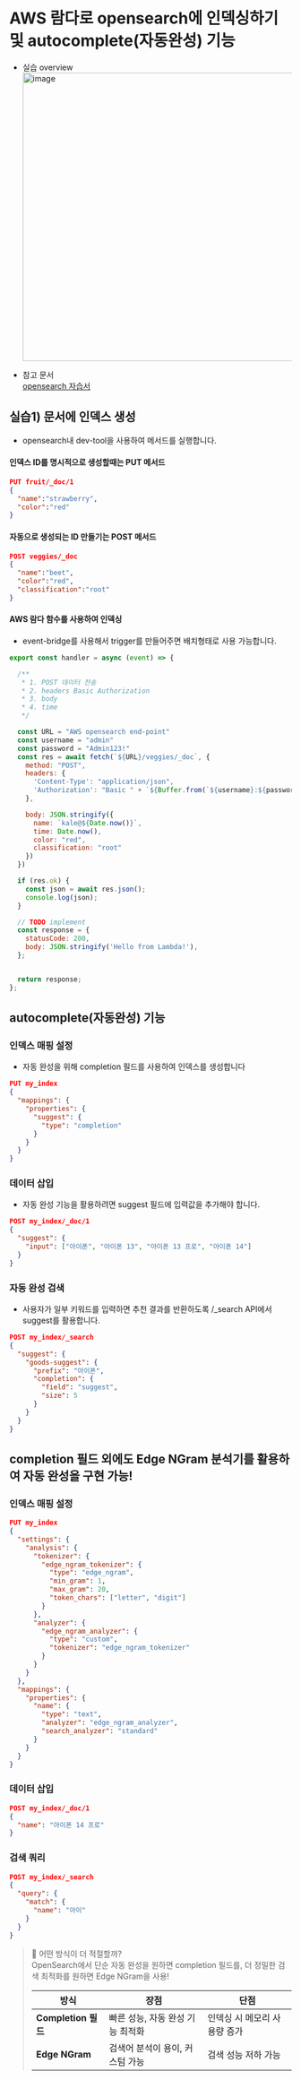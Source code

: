 # AWS 람다로 opensearch에 인덱싱하기 및 autocomplete(자동완성) 기능

- 실습 overview  
  <img width="515" alt="image" src="https://github.com/user-attachments/assets/3ac50a74-d947-46d4-996c-ad56a16fc8aa" />

- 참고 문서  
  [opensearch 자습서](https://docs.aws.amazon.com/ko_kr/opensearch-service/latest/developerguide/quick-start.html)

## 실습1) 문서에 인덱스 생성

- opensearch내 dev-tool을 사용하여 메서드를 실행합니다.

#### 인덱스 ID를 명시적으로 생성할때는 PUT 메서드
```json
PUT fruit/_doc/1
{
  "name":"strawberry",
  "color":"red"
}
```
#### 자동으로 생성되는 ID 만들기는 POST 메서드
```json
POST veggies/_doc
{
  "name":"beet",
  "color":"red",
  "classification":"root"
}
```
#### AWS 람다 함수를 사용하여 인덱싱
- event-bridge를 사용해서 trigger를 만들어주면 배치형태로 사용 가능합니다.

```javascript
export const handler = async (event) => {

  /**
   * 1. POST 데이터 전송
   * 2. headers Basic Authorization
   * 3. body 
   * 4. time
   */

  const URL = "AWS opensearch end-point"
  const username = "admin"
  const password = "Admin123!"
  const res = await fetch(`${URL}/veggies/_doc`, {
    method: "POST",
    headers: {
      'Content-Type': "application/json",
      'Authorization': "Basic " + `${Buffer.from(`${username}:${password}`).toString("base64")}`
    },

    body: JSON.stringify({
      name: `kale@${Date.now()}`,
      time: Date.now(),
      color: "red",
      classification: "root"
    })
  })

  if (res.ok) {
    const json = await res.json();
    console.log(json);
  }

  // TODO implement
  const response = {
    statusCode: 200,
    body: JSON.stringify('Hello from Lambda!'),
  };


  return response;
};
```

## autocomplete(자동완성) 기능

### 인덱스 매핑 설정
- 자동 완성을 위해 completion 필드를 사용하여 인덱스를 생성합니다
```json
PUT my_index
{
  "mappings": {
    "properties": {
      "suggest": {
        "type": "completion"
      }
    }
  }
}
```

### 데이터 삽입
- 자동 완성 기능을 활용하려면 suggest 필드에 입력값을 추가해야 합니다.
```json
POST my_index/_doc/1
{
  "suggest": {
    "input": ["아이폰", "아이폰 13", "아이폰 13 프로", "아이폰 14"]
  }
}
```

### 자동 완성 검색
- 사용자가 일부 키워드를 입력하면 추천 결과를 반환하도록 /_search API에서 suggest를 활용합니다.
```json
POST my_index/_search
{
  "suggest": {
    "goods-suggest": {
      "prefix": "아이폰",
      "completion": {
        "field": "suggest",
        "size": 5
      }
    }
  }
}
```

## completion 필드 외에도 Edge NGram 분석기를 활용하여 자동 완성을 구현 가능!

### 인덱스 매핑 설정
```json
PUT my_index
{
  "settings": {
    "analysis": {
      "tokenizer": {
        "edge_ngram_tokenizer": {
          "type": "edge_ngram",
          "min_gram": 1,
          "max_gram": 20,
          "token_chars": ["letter", "digit"]
        }
      },
      "analyzer": {
        "edge_ngram_analyzer": {
          "type": "custom",
          "tokenizer": "edge_ngram_tokenizer"
        }
      }
    }
  },
  "mappings": {
    "properties": {
      "name": {
        "type": "text",
        "analyzer": "edge_ngram_analyzer",
        "search_analyzer": "standard"
      }
    }
  }
}
```

### 데이터 삽입
```json
POST my_index/_doc/1
{
  "name": "아이폰 14 프로"
}
```

### 검색 쿼리
```json
POST my_index/_search
{
  "query": {
    "match": {
      "name": "아이"
    }
  }
}
```

> 📌 어떤 방식이 더 적절할까?  
> OpenSearch에서 단순 자동 완성을 원하면 completion 필드를, 더 정밀한 검색 최적화를 원하면 Edge NGram을 사용!
> 
> | 방식            | 장점                           | 단점                         |
> |---------------|-----------------------------|-----------------------------|
> | **Completion 필드** | 빠른 성능, 자동 완성 기능 최적화 | 인덱싱 시 메모리 사용량 증가 |
> | **Edge NGram** | 검색어 분석이 용이, 커스텀 가능  | 검색 성능 저하 가능          |  





